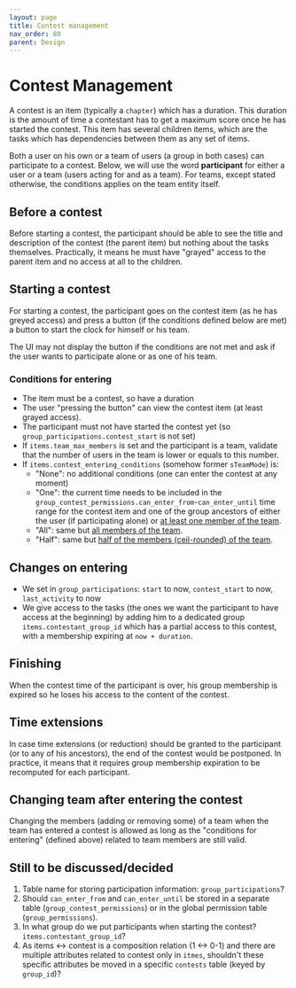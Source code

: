 ```yaml
---
layout: page
title: Contest management
nav_order: 80
parent: Design
---
```


# Contest Management

A contest is an item (typically a `chapter`) which has a duration. This duration is the amount of time a contestant has to get a maximum score once he has started the contest. This item has several children items, which are the tasks which has dependencies between them as any set of items.

Both a user on his own or a team of users (a group in both cases) can participate to a contest. Below, we will use the word **participant** for either a user or a team (users acting for and as a team). For teams, except stated otherwise, the conditions applies on the team entity itself.

## Before a contest

Before starting a contest, the participant should be able to see the title and description of the contest (the parent item) but nothing about the tasks themselves. Practically, it means he must have "grayed" access to the parent item and no access at all to the children.

## Starting a contest

For starting a contest, the participant goes on the contest item (as he has greyed access) and press a button (if the conditions defined below are met) a button to start the clock for himself or his team.

The UI may not display the button if the conditions are not met and ask if the user wants to participate alone or as one of his team.

### Conditions for entering

* The item must be a contest, so have a duration
* The user "pressing the button" can view the contest item (at least grayed access).
* The participant must not have started the contest yet (so `group_participations.contest_start` is not set)
* If `items.team_max_members` is set and the participant is a team, validate that the number of users in the team is lower or equals to this number.
* If `items.contest_entering_conditions` (somehow former `sTeamMode`) is:
  * "None": no additional conditions (one can enter the contest at any moment)
  * "One": the current time needs to be included in the `group_contest_permissions.can_enter_from`-`can_enter_until` time range for the contest item and one of the group ancestors of either the user (if participating alone) or <span style="text-decoration: underline">at least one member of the team</span>.
  * "All": same but <span style="text-decoration: underline">all members of the team</span>.
  * "Half": same but <span style="text-decoration: underline">half of the members (ceil-rounded) of the team</span>.

## Changes on entering

* We set in `group_participations`: `start` to now, `contest_start` to now, `last_activity` to now
* We give access to the tasks (the ones we want the participant to have access at the beginning) by adding him to a dedicated group `items.contestant_group_id` which has a partial access to this contest, with a membership expiring at `now + duration`.

## Finishing

When the contest time of the participant is over, his group membership is expired so he loses his access to the content of the contest.

## Time extensions

In case time extensions (or reduction) should be granted to the participant (or to any of his ancestors), the end of the contest would be postponed. In practice, it means that it requires group membership expiration to be recomputed for each participant.

## Changing team after entering the contest

Changing the members (adding or removing some) of a team when the team has entered a contest is allowed as long as the "conditions for entering" (defined above) related to team members are still valid.

## Still to be discussed/decided

1. Table name for storing participation information: `group_participations`?
1. Should `can_enter_from` and `can_enter_until` be stored in a separate table (`group_contest_permissions`) or in the global permission table (`group_permissions`).
1. In what group do we put participants when starting the contest? `items.contestant_group_id`?
1. As items <-> contest is a composition relation (1 <-> 0-1) and there are multiple attributes related to contest only in `itmes`, shouldn't these specific attributes be moved in a specific `contests` table (keyed by `group_id`)?

